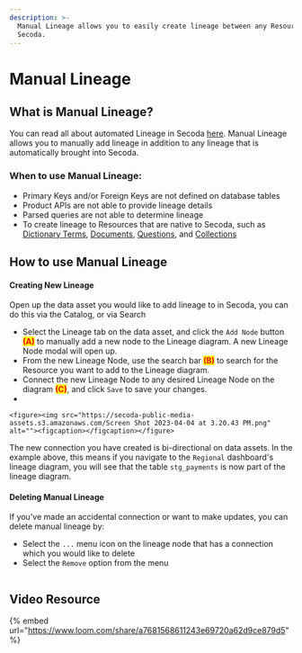 ```yaml
---
description: >-
  Manual Lineage allows you to easily create lineage between any Resources in
  Secoda.
---
```


# Manual Lineage

## What is Manual Lineage?

You can read all about automated Lineage in Secoda [here](../data-lineage.md). Manual Lineage allows you to manually add lineage in addition to any lineage that is automatically brought into Secoda.&#x20;

### When to use Manual Lineage:

* Primary Keys and/or Foreign Keys are not defined on database tables
* Product APIs are not able to provide lineage details
* Parsed queries are not able to determine lineage
* To create lineage to Resources that are native to Secoda, such as [Dictionary Terms](../metrics/), [Documents](broken-reference), [Questions](../ask-questions-in-secoda/asking-questions-from-slack.md), and [Collections](../collections-1.md)

## How to use Manual Lineage

#### Creating New Lineage

Open up the data asset you would like to add lineage to in Secoda, you can do this via the Catalog, or via Search

* Select the Lineage tab on the data asset, and click the `Add Node` button <mark style="color:red;">**(A)**</mark> to manually add a new node to the Lineage diagram. A new Lineage Node modal will open up.
* From the new Lineage Node, use the search bar <mark style="color:red;">**(B)**</mark> to search for the Resource you want to add to the Lineage diagram.&#x20;
* Connect the new Lineage Node to any desired Lineage Node on the diagram <mark style="color:red;">**(C)**</mark>, and click `Save` to save your changes.
*

    <figure><img src="https://secoda-public-media-assets.s3.amazonaws.com/Screen Shot 2023-04-04 at 3.20.43 PM.png" alt=""><figcaption></figcaption></figure>

The new connection you have created is bi-directional on data assets. In the example above, this means if you navigate to the `Regional` dashboard's lineage diagram, you will see that the table `stg_payments` is now part of the lineage diagram.

#### Deleting Manual Lineage

If you've made an accidental connection or want to make updates, you can delete manual lineage by:

* Select the `...` menu icon on the lineage node that has a connection which you would like to delete
* Select the `Remove` option from the menu

<figure><img src="https://secoda-public-media-assets.s3.amazonaws.com/Screen Shot 2023-04-05 at 4.22.52 PM.png" alt=""><figcaption></figcaption></figure>

## Video Resource

{% embed url="https://www.loom.com/share/a7681568611243e69720a62d9ce879d5" %}

